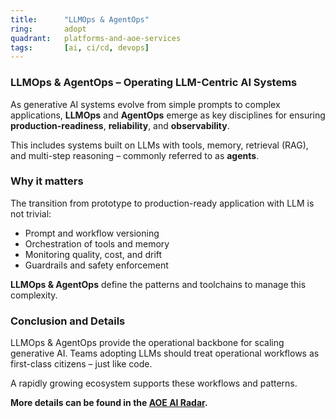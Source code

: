 ```yaml
---
title:      "LLMOps & AgentOps"
ring:       adopt
quadrant:   platforms-and-aoe-services
tags:       [ai, ci/cd, devops]
---
```


### LLMOps & AgentOps – Operating LLM-Centric AI Systems

As generative AI systems evolve from simple prompts to complex applications, **LLMOps** and **AgentOps** emerge as key disciplines for ensuring **production-readiness**, **reliability**, and **observability**.

This includes systems built on LLMs with tools, memory, retrieval (RAG), and multi-step reasoning – commonly referred to as **agents**.

### Why it matters

The transition from prototype to production-ready application with LLM is not trivial:

- Prompt and workflow versioning
- Orchestration of tools and memory
- Monitoring quality, cost, and drift
- Guardrails and safety enforcement

**LLMOps & AgentOps** define the patterns and toolchains to manage this complexity.

### Conclusion and Details

LLMOps & AgentOps provide the operational backbone for scaling generative AI. Teams adopting LLMs should treat operational workflows as first-class citizens – just like code.

A rapidly growing ecosystem supports these workflows and patterns.

**More details can be found in the [AOE AI Radar](https://ai-radar.aoe.com/).**
